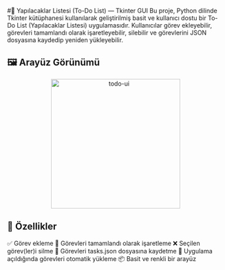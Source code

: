 #📌 Yapılacaklar Listesi (To-Do List) — Tkinter GUI
Bu proje, Python dilinde Tkinter kütüphanesi kullanılarak geliştirilmiş basit ve kullanıcı dostu bir To-Do List (Yapılacaklar Listesi) uygulamasıdır. Kullanıcılar görev ekleyebilir, görevleri tamamlandı olarak işaretleyebilir, silebilir ve görevlerini JSON dosyasına kaydedip yeniden yükleyebilir.

## 🖼️ Arayüz Görünümü
<p align="center"> <img src="todo.png" alt="todo-ui" width="300"/> </p>

## 🎯 Özellikler

✅ Görev ekleme
📌 Görevleri tamamlandı olarak işaretleme
❌ Seçilen görev(ler)i silme
💾 Görevleri tasks.json dosyasına kaydetme
🔄 Uygulama açıldığında görevleri otomatik yükleme
📦 Basit ve renkli bir arayüz
